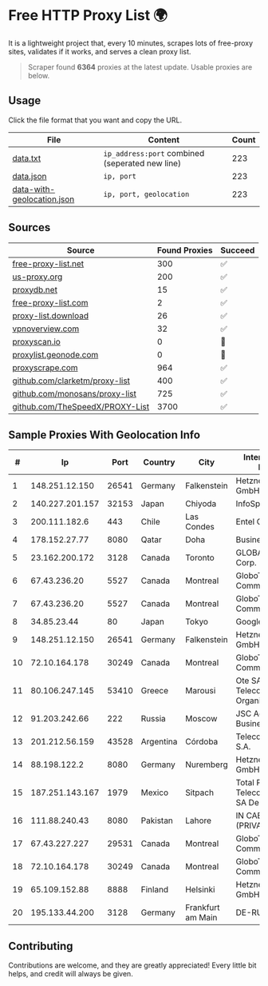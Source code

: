 
# Free HTTP Proxy List 🌍

It is a lightweight project that, every 10 minutes, scrapes lots of free-proxy sites, validates if it works, and serves a clean proxy list.


> Scraper found **6364** proxies at the latest update. Usable proxies are below.

## Usage

Click the file format that you want and copy the URL.


|File|Content|Count|
|----|-------|-----|
|[data.txt](https://raw.githubusercontent.com/themiralay/Proxy-List-World/master/data.txt)|`ip_address:port` combined (seperated new line)|223|
|[data.json](https://raw.githubusercontent.com/themiralay/Proxy-List-World/master/data.json)|`ip, port`|223|
|[data-with-geolocation.json](https://raw.githubusercontent.com/themiralay/Proxy-List-World/master/data-with-geolocation.json)|`ip, port, geolocation`|223|

## Sources

|Source|Found Proxies|Succeed|
|------|-------------|-------|
|[free-proxy-list.net](https://free-proxy-list.net)|300|✅|
|[us-proxy.org](https://www.us-proxy.org)|200|✅|
|[proxydb.net](http://proxydb.net)|15|✅|
|[free-proxy-list.com](https://free-proxy-list.com/?page=&port=&type%5B%5D=http&type%5B%5D=https&up_time=0&search=Search)|2|✅|
|[proxy-list.download](https://www.proxy-list.download/HTTP)|26|✅|
|[vpnoverview.com](https://vpnoverview.com/privacy/anonymous-browsing/free-proxy-servers)|32|✅|
|[proxyscan.io](https://www.proxyscan.io)|0|🚫|
|[proxylist.geonode.com](https://proxylist.geonode.com/api/proxy-list?limit=300&page=1&sort_by=lastChecked&sort_type=desc&protocols=http,https)|0|🚫|
|[proxyscrape.com](https://api.proxyscrape.com/v2/?request=displayproxies&protocol=http&timeout=10000&country=all&ssl=all&anonymity=all)|964|✅|
|[github.com/clarketm/proxy-list](https://raw.githubusercontent.com/clarketm/proxy-list/master/proxy-list-raw.txt)|400|✅|
|[github.com/monosans/proxy-list](https://raw.githubusercontent.com/monosans/proxy-list/main/proxies/http.txt)|725|✅|
|[github.com/TheSpeedX/PROXY-List](https://raw.githubusercontent.com/TheSpeedX/PROXY-List/master/http.txt)|3700|✅|


## Sample Proxies With Geolocation Info

|#|Ip|Port|Country|City|Internet Service Provider|
|-|--|----|-------|----|-------------------------|
|1|148.251.12.150|26541|Germany|Falkenstein|Hetzner Online GmbH|
|2|140.227.201.157|32153|Japan|Chiyoda|InfoSphere|
|3|200.111.182.6|443|Chile|Las Condes|Entel Chile S.A.|
|4|178.152.27.77|8080|Qatar|Doha|Business DSL|
|5|23.162.200.172|3128|Canada|Toronto|GLOBALTELEHOST Corp.|
|6|67.43.236.20|5527|Canada|Montreal|GloboTech Communications|
|7|67.43.236.20|5527|Canada|Montreal|GloboTech Communications|
|8|34.85.23.44|80|Japan|Tokyo|Google LLC|
|9|148.251.12.150|26541|Germany|Falkenstein|Hetzner Online GmbH|
|10|72.10.164.178|30249|Canada|Montreal|GloboTech Communications|
|11|80.106.247.145|53410|Greece|Marousi|Ote SA (Hellenic Telecommunications Organisation)|
|12|91.203.242.66|222|Russia|Moscow|JSC Advanced Business Network|
|13|201.212.56.159|43528|Argentina|Córdoba|Telecom Argentina S.A.|
|14|88.198.122.2|8080|Germany|Nuremberg|Hetzner Online GmbH|
|15|187.251.143.167|1979|Mexico|Sitpach|Total Play Telecomunicaciones SA De CV|
|16|111.88.240.43|8080|Pakistan|Lahore|IN CABLE INTERNET (PRIVATE) LIMITED|
|17|67.43.227.227|29531|Canada|Montreal|GloboTech Communications|
|18|72.10.164.178|30249|Canada|Montreal|GloboTech Communications|
|19|65.109.152.88|8888|Finland|Helsinki|Hetzner Online GmbH|
|20|195.133.44.200|3128|Germany|Frankfurt am Main|DE-RUVDS|



## Contributing

Contributions are welcome, and they are greatly appreciated! Every
little bit helps, and credit will always be given.

